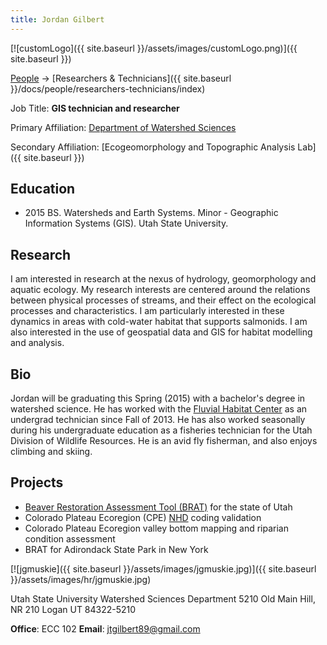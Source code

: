 ```yaml
---
title: Jordan Gilbert
---
```


[![customLogo]({{ site.baseurl }}/assets/images/customLogo.png)]({{ site.baseurl }})

[People]({{site.baseurl}}/docs/people/index) -> [Researchers & Technicians]({{ site.baseurl }}/docs/people/researchers-technicians/index)

Job Title: **GIS technician and researcher**

Primary Affiliation: [Department of Watershed Sciences](http://qcnr.usu.edu/wats//)

Secondary Affiliation: [Ecogeomorphology and Topographic Analysis Lab]({{ site.baseurl }})

## Education

- 2015 BS. Watersheds and Earth Systems. Minor - Geographic Information Systems (GIS).  Utah State University. 

## Research

I am interested in research at the nexus of hydrology, geomorphology and aquatic ecology.  My research interests are centered around the relations between physical processes of streams, and their effect on the ecological processes and characteristics.  I am particularly interested in these dynamics in areas with cold-water habitat that supports salmonids.  I am also interested in the use of geospatial data and GIS for habitat modelling and analysis.  

## Bio

Jordan will be graduating this Spring (2015) with a bachelor's degree in watershed science.  He has worked with the [Fluvial Habitat Center](http://etal.joewheaton.org/) as an undergrad technician since Fall of 2013.  He has also worked seasonally during his undergraduate education as a fisheries technician for the Utah Division of Wildlife Resources.    He is an avid fly fisherman, and also enjoys climbing and skiing. 

## Projects

- [Beaver Restoration Assessment Tool (BRAT)](http://brat.joewheaton.org/) for the state of Utah
- Colorado Plateau Ecoregion (CPE) [NHD](http://nhd.usgs.gov/) coding validation
- Colorado Plateau Ecoregion valley bottom mapping and riparian condition assessment
- BRAT for Adirondack State Park in New York

[![jgmuskie]({{ site.baseurl }}/assets/images/jgmuskie.jpg)]({{ site.baseurl }}/assets/images/hr/jgmuskie.jpg)

Utah State University
Watershed Sciences Department
5210 Old Main Hill, NR 210
Logan UT 84322-5210

**Office**:  ECC 102
**Email**: jtgilbert89@gmail.com